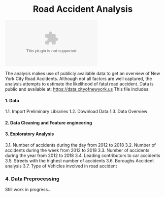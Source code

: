 # <center> Road Accident Analysis </center>

![](/Arrive_Alive-logo-1425D96C33-seeklogo.com)

The analysis makes use of publicly available data to get an overview of New York City Road Accidents. Although not all factors are well captured, the analysis attempts to estimate the likelihood of fatal road accident.
Data is public and available at: https://data.cityofnewyork.us
This file includes:
#### 1. Data
1.1. Import Preliminary Libraries
1.2. Download Data
1.3. Data Overview
#### 2. Data Cleaning and Feature engineering
#### 3. Exploratory Analysis
3.1. Number of accidents during the day from 2012 to 2018
3.2. Number of accidents during the week from 2012 to 2018
3.3. Number of accidents during the year from 2012 to 2018
3.4. Leading contributors to car accidents
3.5. Streets with the highest number of accidents
3.6. Boroughs Accident analysis
3.7. Type of Vehicles involved in road accident
### 4. Data Preprocessing

Still work in progress...
